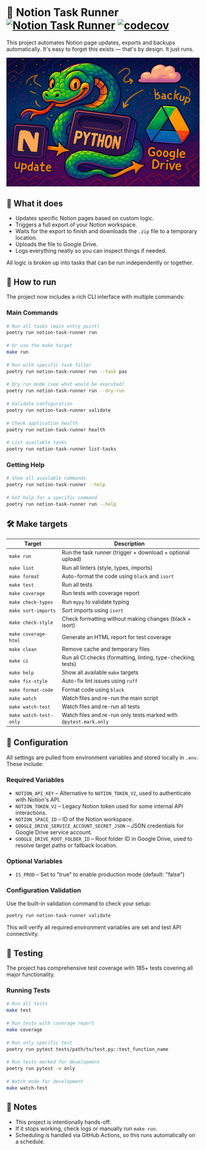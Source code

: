 # 🧠 Notion Task Runner [![Notion Task Runner](https://github.com/simeg/notion-task-runner/actions/workflows/notion-task-runner.yml/badge.svg)](https://github.com/simeg/notion-task-runner/actions/workflows/notion-task-runner.yml) [![codecov](https://codecov.io/gh/simeg/notion-task-runner/graph/badge.svg?token=QA0G9JV92I)](https://codecov.io/gh/simeg/notion-task-runner)

This project automates Notion page updates, exports and backups automatically.
It's easy to forget this exists — that's by design. It just runs.

![Full Flow](full_flow.png)

## 🤖 What it does

- Updates specific Notion pages based on custom logic.
- Triggers a full export of your Notion workspace.
- Waits for the export to finish and downloads the `.zip` file to a temporary location.
- Uploads the file to Google Drive.
- Logs everything neatly so you can inspect things if needed.

All logic is broken up into tasks that can be run independently or together.

## 🚀 How to run

The project now includes a rich CLI interface with multiple commands:

### Main Commands

```bash
# Run all tasks (main entry point)
poetry run notion-task-runner run

# Or use the make target
make run

# Run with specific task filter
poetry run notion-task-runner run --task pas

# Dry run mode (see what would be executed)
poetry run notion-task-runner run --dry-run

# Validate configuration
poetry run notion-task-runner validate

# Check application health
poetry run notion-task-runner health

# List available tasks
poetry run notion-task-runner list-tasks
```

### Getting Help

```bash
# Show all available commands
poetry run notion-task-runner --help

# Get help for a specific command
poetry run notion-task-runner run --help
```

## 🛠️ Make targets

| Target                 | Description                                                       |
|------------------------|-------------------------------------------------------------------|
| `make run`             | Run the task runner (trigger + download + optional upload)        |
| `make lint`            | Run all linters (style, types, imports)                           |
| `make format`          | Auto-format the code using `black` and `isort`                    |
| `make test`            | Run all tests                                                     |
| `make coverage`        | Run tests with coverage report                                    |
| `make check-types`     | Run `mypy` to validate typing                                     |
| `make sort-imports`    | Sort imports using `isort`                                        |
| `make check-style`     | Check formatting without making changes (black + isort)           |
| `make coverage-html`   | Generate an HTML report for test coverage                         |
| `make clean`           | Remove cache and temporary files                                  |
| `make ci`              | Run all CI checks (formatting, linting, type-checking, tests)     |
| `make help`            | Show all available `make` targets                                 |
| `make fix-style`       | Auto-fix lint issues using `ruff`                                 |
| `make format-code`     | Format code using `black`                                         |
| `make watch`           | Watch files and re-run the main script                            |
| `make watch-test`      | Watch files and re-run all tests                                  |
| `make watch-test-only` | Watch files and re-run only tests marked with `@pytest.mark.only` |

## 🔧 Configuration

All settings are pulled from environment variables and stored locally in `.env`. These include:

### Required Variables
- `NOTION_API_KEY` – Alternative to `NOTION_TOKEN_V2`, used to authenticate with Notion's API.
- `NOTION_TOKEN_V2` – Legacy Notion token used for some internal API interactions.
- `NOTION_SPACE_ID` – ID of the Notion workspace.
- `GOOGLE_DRIVE_SERVICE_ACCOUNT_SECRET_JSON` – JSON credentials for Google Drive service account.
- `GOOGLE_DRIVE_ROOT_FOLDER_ID` – Root folder ID in Google Drive, used to resolve target paths or fallback location.

### Optional Variables
- `IS_PROD` – Set to "true" to enable production mode (default: "false")

### Configuration Validation

Use the built-in validation command to check your setup:

```bash
poetry run notion-task-runner validate
```

This will verify all required environment variables are set and test API connectivity.

## 🧪 Testing

The project has comprehensive test coverage with 185+ tests covering all major functionality.

### Running Tests

```bash
# Run all tests
make test

# Run tests with coverage report
make coverage

# Run only specific test
poetry run pytest tests/path/to/test.py::test_function_name

# Run tests marked for development
poetry run pytest -m only

# Watch mode for development
make watch-test
```

## 📝 Notes

- This project is intentionally hands-off.
- If it stops working, check logs or manually run `make run`.
- Scheduling is handled via GitHub Actions, so this runs automatically on a schedule.
